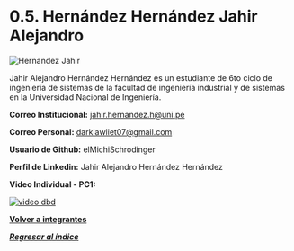 # 0.5. Hernández Hernández Jahir Alejandro
![Hernandez Jahir](https://github.com/user-attachments/assets/f1a97395-ffa3-41b0-8134-bc6f655dfdcf)

Jahir Alejandro Hernández Hernández es un estudiante de 6to ciclo de ingeniería de sistemas de la facultad de ingeniería industrial y de sistemas en la Universidad Nacional de Ingeniería.

**Correo Institucional:** jahir.hernandez.h@uni.pe

**Correo Personal:** darklawliet07@gmail.com

**Usuario de Github:** elMichiSchrodinger

**Perfil de Linkedin:** Jahir Alejandro Hernández Hernández

**Video Individual - PC1:**

[![video dbd](https://i9.ytimg.com/vi_webp/2ef1dC0qTj8/mq1.webp?sqp=CNCxzrcG-oaymwEmCMACELQB8quKqQMa8AEB-AH-CYAC0AWKAgwIABABGCMgPih_MA8=&rs=AOn4CLB3yKEgm9Q_BPAqRn09nH185ypxYA)](https://youtu.be/2ef1dC0qTj8?si=w5aybse2JZkJb8qk)


**[Volver a integrantes](../../0/0.md)**

***[Regresar al índice](../../README.md)***